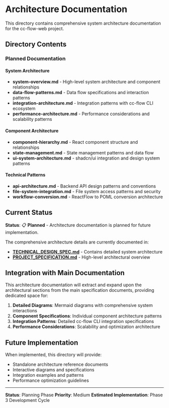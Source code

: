 # Architecture Documentation

This directory contains comprehensive system architecture documentation for the cc-flow-web project.

## Directory Contents

### Planned Documentation

#### System Architecture
- **system-overview.md** - High-level system architecture and component relationships
- **data-flow-patterns.md** - Data flow specifications and interaction patterns
- **integration-architecture.md** - Integration patterns with cc-flow CLI ecosystem
- **performance-architecture.md** - Performance considerations and scalability patterns

#### Component Architecture
- **component-hierarchy.md** - React component structure and relationships
- **state-management.md** - State management patterns and data flow
- **ui-system-architecture.md** - shadcn/ui integration and design system patterns

#### Technical Patterns
- **api-architecture.md** - Backend API design patterns and conventions
- **file-system-integration.md** - File system access patterns and security
- **workflow-conversion.md** - ReactFlow to POML conversion architecture

## Current Status

**Status**: 📋 **Planned** - Architecture documentation is planned for future implementation.

The comprehensive architecture details are currently documented in:
- **[TECHNICAL_DESIGN_SPEC.md](../TECHNICAL_DESIGN_SPEC.md)** - Contains detailed system architecture
- **[PROJECT_SPECIFICATION.md](../PROJECT_SPECIFICATION.md)** - High-level architectural overview

## Integration with Main Documentation

This architecture documentation will extract and expand upon the architectural sections from the main specification documents, providing dedicated space for:

1. **Detailed Diagrams**: Mermaid diagrams with comprehensive system interactions
2. **Component Specifications**: Individual component architecture patterns
3. **Integration Patterns**: Detailed cc-flow CLI integration specifications
4. **Performance Considerations**: Scalability and optimization architecture

## Future Implementation

When implemented, this directory will provide:
- Standalone architecture reference documents
- Interactive diagrams and specifications
- Integration examples and patterns
- Performance optimization guidelines

---

**Status**: Planning Phase
**Priority**: Medium
**Estimated Implementation**: Phase 3 Development Cycle